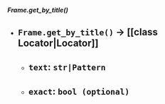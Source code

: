 ##### Frame.get_by_title()
- `Frame.get_by_title()` -> [[class Locator|Locator]]
	- 
	- `text`: `str|Pattern`
		- 
	- `exact`: `bool (optional)`
		- 
